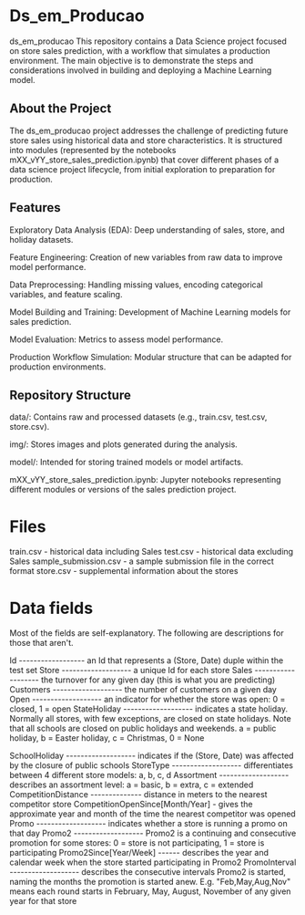 # Ds_em_Producao
ds_em_producao
This repository contains a Data Science project focused on store sales prediction, with a workflow that simulates a production environment. The main objective is to demonstrate the steps and considerations involved in building and deploying a Machine Learning model.

## About the Project
The ds_em_producao project addresses the challenge of predicting future store sales using historical data and store characteristics. It is structured into modules (represented by the notebooks mXX_vYY_store_sales_prediction.ipynb) that cover different phases of a data science project lifecycle, from initial exploration to preparation for production.

## Features
Exploratory Data Analysis (EDA): Deep understanding of sales, store, and holiday datasets.

Feature Engineering: Creation of new variables from raw data to improve model performance.

Data Preprocessing: Handling missing values, encoding categorical variables, and feature scaling.

Model Building and Training: Development of Machine Learning models for sales prediction.

Model Evaluation: Metrics to assess model performance.

Production Workflow Simulation: Modular structure that can be adapted for production environments.

## Repository Structure
data/: Contains raw and processed datasets (e.g., train.csv, test.csv, store.csv).

img/: Stores images and plots generated during the analysis.

model/: Intended for storing trained models or model artifacts.

mXX_vYY_store_sales_prediction.ipynb: Jupyter notebooks representing different modules or versions of the sales prediction project.


# Files

train.csv - historical data including Sales
test.csv - historical data excluding Sales
sample_submission.csv - a sample submission file in the correct format
store.csv - supplemental information about the stores

# Data fields

Most of the fields are self-explanatory. The following are descriptions for those that aren't.

Id ------------------  				an Id that represents a (Store, Date) duple within the test set
Store -------------------			a unique Id for each store
Sales -------------------			the turnover for any given day (this is what you are predicting)
Customers -------------------		the number of customers on a given day
Open -------------------			an indicator for whether the store was open: 0 = closed, 1 = open
StateHoliday -------------------	indicates a state holiday. Normally all stores, with few exceptions, are closed on state holidays. Note that all schools are closed on public holidays and weekends. a = public 										holiday, b = Easter holiday, c = Christmas, 0 = None

SchoolHoliday -------------------	indicates if the (Store, Date) was affected by the closure of public schools
StoreType -------------------		differentiates between 4 different store models: a, b, c, d
Assortment -------------------		describes an assortment level: a = basic, b = extra, c = extended
CompetitionDistance --------------	distance in meters to the nearest competitor store
CompetitionOpenSince[Month/Year] -  gives the approximate year and month of the time the nearest competitor was opened
Promo -------------------			indicates whether a store is running a promo on that day
Promo2 -------------------			Promo2 is a continuing and consecutive promotion for some stores: 0 = store is not participating, 1 = store is participating
Promo2Since[Year/Week] ------		describes the year and calendar week when the store started participating in Promo2
PromoInterval -------------------	describes the consecutive intervals Promo2 is started, naming the months the promotion is started anew. E.g. "Feb,May,Aug,Nov" means each round starts in February, May, August, 									November of any given year for that store
